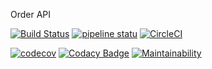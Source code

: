 Order API


[![Build Status](https://travis-ci.org/alexvaitsekhovich/invoice-api.svg?branch=master)](https://travis-ci.org/alexvaitsekhovich/invoice-api) [![pipeline statu](https://gitlab.com/alex.vaitsekhovich/order-api/badges/master/pipeline.svg)](https://gitlab.com/alex.vaitsekhovich/order-api//pipelines) [![CircleCI](https://circleci.com/gh/alexvaitsekhovich/order-api.svg?style=svg)](https://circleci.com/gh/alexvaitsekhovich/order-api)


[![codecov](https://codecov.io/gh/alexvaitsekhovich/order-api/branch/master/graph/badge.svg)](https://codecov.io/gh/alexvaitsekhovich/order-api)  [![Codacy Badge](https://app.codacy.com/project/badge/Grade/46bf6e910f0f4b8eb05cc7a7a57b45ea)](https://www.codacy.com/manual/alexvaitsekhovich/order-api?utm_source=github.com&amp;utm_medium=referral&amp;utm_content=alexvaitsekhovich/order-api&amp;utm_campaign=Badge_Grade) [![Maintainability](https://api.codeclimate.com/v1/badges/998d493d1cffc9bac7cb/maintainability)](https://codeclimate.com/github/alexvaitsekhovich/order-api/maintainability)

